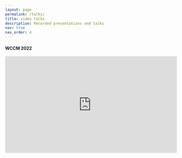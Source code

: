 ```yaml
---
layout: page
permalink: /talks/
title: video talks
description: Recorded presentations and talks
nav: true
nav_order: 4
---
```


#### WCCM 2022
<iframe width="560" height="315" src="https://www.youtube.com/embed/tblSfNW1qhM" title="YouTube video player" frameborder="0" allow="accelerometer; autoplay; clipboard-write; encrypted-media; gyroscope; picture-in-picture; web-share" allowfullscreen></iframe>
